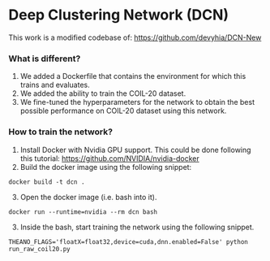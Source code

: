 # Deep Clustering Network (DCN)

This work is a modified codebase of: https://github.com/devyhia/DCN-New

### What is different?
1. We added a Dockerfile that contains the environment for which this trains and evaluates.
2. We added the ability to train the COIL-20 dataset.
3. We fine-tuned the hyperparameters for the network to obtain the best possible performance on COIL-20 dataset using this network.

### How to train the network?

1. Install Docker with Nvidia GPU support. This could be done following this tutorial: https://github.com/NVIDIA/nvidia-docker
2. Build the docker image using the following snippet:
```
docker build -t dcn .
```
3. Open the docker image (i.e. bash into it).
```
docker run --runtime=nvidia --rm dcn bash
```
3. Inside the bash, start training the network using the following snippet.
```
THEANO_FLAGS='floatX=float32,device=cuda,dnn.enabled=False' python run_raw_coil20.py
```
